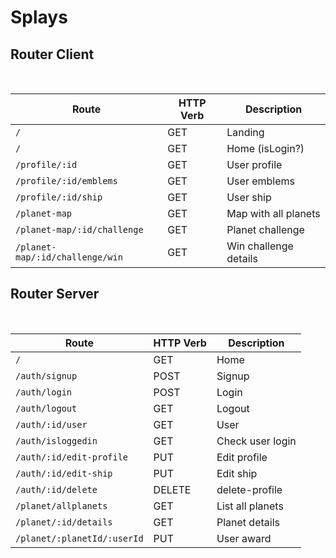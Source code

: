 # Splays

## Router Client

<br>

| Route                              | HTTP Verb | Description           |
| ---------------------------------- | --------- | --------------------- |
| `/`                                | GET       | Landing               |
| `/`                                | GET       | Home (isLogin?)       |
| `/profile/:id`                     | GET       | User profile          |
| `/profile/:id/emblems`             | GET       | User emblems          |
| `/profile/:id/ship`                | GET       | User ship             | 
| `/planet-map`                      | GET       | Map with all planets  |
| `/planet-map/:id/challenge`        | GET       | Planet challenge      |
| `/planet-map/:id/challenge/win`    | GET       | Win challenge details |

## Router Server

<br>

| Route                              | HTTP Verb | Description       |
| ---------------------------------- | --------- | ----------------- |
| `/`                                | GET       | Home              |
| `/auth/signup`                     | POST      | Signup            |
| `/auth/login`                      | POST      | Login             |
| `/auth/logout`                     | GET       | Logout            |
| `/auth/:id/user`                   | GET       | User              |
| `/auth/isloggedin`                 | GET       | Check user login  |
| `/auth/:id/edit-profile`           | PUT       | Edit profile      |
| `/auth/:id/edit-ship`              | PUT       | Edit ship         |
| `/auth/:id/delete`                 | DELETE    | delete-profile    |
| `/planet/allplanets`               | GET       | List all planets  |
| `/planet/:id/details`              | GET       | Planet details    |
| `/planet/:planetId/:userId`        | PUT       | User award        |
